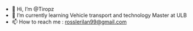 - 👋 Hi, I’m @Tiropz
- 🌱 I’m currently learning Vehicle transport and technology Master at ULB
- 📫 How to reach me : rosslerilan99@gmail.com

